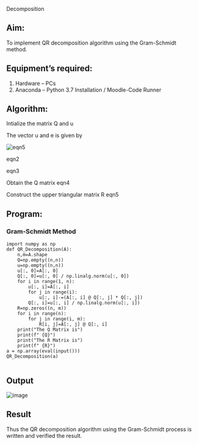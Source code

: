 Decomposition
## Aim:
To implement QR decomposition algorithm using the Gram-Schmidt method.
## Equipment’s required:
1.	Hardware – PCs
2.	Anaconda – Python 3.7 Installation / Moodle-Code Runner
## Algorithm:

Intialize the matrix Q and u

The vector u and e is given by

![eqn5](./ex2.jpg)

eqn2

eqn3

Obtain the Q matrix
eqn4

Construct the upper triangular matrix R eqn5



## Program:
### Gram-Schmidt Method
```
import numpy as np
def QR_Decomposition(A):
    n,m=A.shape
    Q=np.empty((n,n))
    u=np.empty((n,n))
    u[:, 0]=A[:, 0]
    Q[:, 0]=u[:, 0] / np.linalg.norm(u[:, 0])
    for i in range(1, n):
        u[:, i]=A[:, i]
        for j in range(i):
            u[:, i]-=(A[:, i] @ Q[:, j] * Q[:, j])
        Q[:, i]=u[:, i] / np.linalg.norm(u[:, i])
    R=np.zeros((n, m))
    for i in range(n):
        for j in range(i, m):
            R[i, j]=A[:, j] @ Q[:, i]
    print("The Q Matrix is")
    print(f" {Q}")
    print("The R Matrix is")
    print(f" {R}")
a = np.array(eval(input()))
QR_Decomposition(a)


```

## Output

![image](https://github.com/user-attachments/assets/55450e39-8d10-4f8a-8d61-3f6a11235856)


## Result
Thus the QR decomposition algorithm using the Gram-Schmidt process is written and verified the result.
